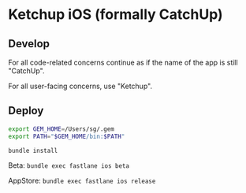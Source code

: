 # Ketchup iOS (formally CatchUp)

## Develop
For all code-related concerns continue as if the name of the app is still "CatchUp".

For all user-facing concerns, use "Ketchup".

## Deploy

```bash
export GEM_HOME=/Users/sg/.gem
export PATH="$GEM_HOME/bin:$PATH"
```

`bundle install`

Beta:
`bundle exec fastlane ios beta`

AppStore:
`bundle exec fastlane ios release`
